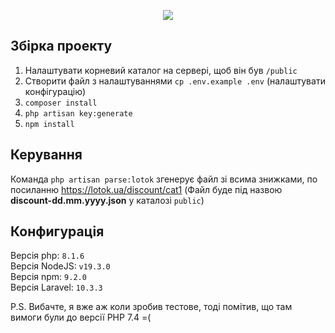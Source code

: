 <p align="center"><img src="https://laravel.com/assets/img/components/logo-laravel.svg"></p>

## Збірка проекту

1) Налаштувати корневий каталог на сервері, щоб він був <code>/public</code>
2) Створити файл з налаштуваннями <code>cp .env.example .env</code> (налаштувати конфігурацію)
3) <code>composer install</code>
4) <code>php artisan key:generate</code>
5) <code>npm install</code>

## Керування

Команда ``` php artisan parse:lotok ``` згенерує файл зі всима знижками, по посиланню https://lotok.ua/discount/cat1 (Файл буде під назвою <b>discount-dd.mm.yyyy.json</b> у каталозі ``` public ```)

## Конфигурація

Версія php: <code>8.1.6</code><br>
Версія NodeJS: <code>v19.3.0</code><br>
Версія npm: <code>9.2.0</code><br>
Версія Laravel: <code>10.3.3</code><br>

P.S. Вибачте, я вже аж коли зробив тестове, тоді помітив, що там вимоги були до версії PHP 7.4 =(
